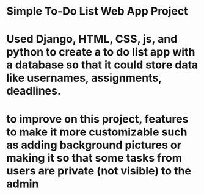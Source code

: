 # Simple To-Do List Web App Project

# Used Django, HTML, CSS, js, and python to create a to do list app with a database so that it could store data like usernames, assignments, deadlines. 

# to improve on this project, features to make it more customizable such as adding background pictures or making it so that some tasks from users are private (not visible) to the admin